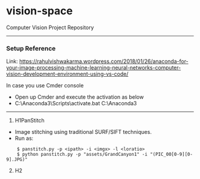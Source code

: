# vision-space
Computer Vision Project Repository

----------------------------------------------------

### Setup Reference 
Link: https://rahulvishwakarma.wordpress.com/2018/01/26/anaconda-for-your-image-processing-machine-learning-neural-networks-computer-vision-development-environment-using-vs-code/

In case you use Cmder console
- Open up Cmder and execute the activation as below
- C:\Anaconda3\Scripts\activate.bat C:\Anaconda3

----------------------------------------------------

1. H1PanStitch
- Image stitching using traditional SURF/SIFT techniques.
- Run as:  
```
    $ panstitch.py -p <ipath> -i <imgx> -l <loratio>
    $ python panstitch.py -p "assets/GrandCanyon1" -i "(PIC_00[0-9][0-9].JPG)"
```

2. H2
